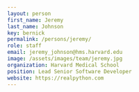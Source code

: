 ```yaml
---
layout: person
first_name: Jeremy
last_name: Johnson
key: bernick
permalink: /persons/jeremy/
role: staff
email: jeremy_johnson@hms.harvard.edu
image: /assets/images/team/jeremy.jpg
organization: Harvard Medical School
position: Lead Senior Software Developer
website: https://realpython.com
---
```

